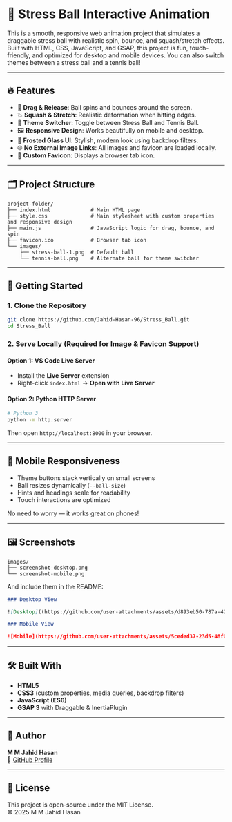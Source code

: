 # 🧘 Stress Ball Interactive Animation

This is a smooth, responsive web animation project that simulates a draggable stress ball with realistic spin, bounce, and squash/stretch effects. Built with HTML, CSS, JavaScript, and GSAP, this project is fun, touch-friendly, and optimized for desktop and mobile devices. You can also switch themes between a stress ball and a tennis ball!

---

## 🔥 Features

- 🎯 **Drag & Release**: Ball spins and bounces around the screen.
- 💥 **Squash & Stretch**: Realistic deformation when hitting edges.
- 🎨 **Theme Switcher**: Toggle between Stress Ball and Tennis Ball.
- 🖼️ **Responsive Design**: Works beautifully on mobile and desktop.
- 🧊 **Frosted Glass UI**: Stylish, modern look using backdrop filters.
- 🌐 **No External Image Links**: All images and favicon are loaded locally.
- 📌 **Custom Favicon**: Displays a browser tab icon.

---

## 🗂️ Project Structure

```
project-folder/
├── index.html             # Main HTML page
├── style.css              # Main stylesheet with custom properties and responsive design
├── main.js                # JavaScript logic for drag, bounce, and spin
├── favicon.ico            # Browser tab icon
└── images/
    ├── stress-ball-1.png  # Default ball
    └── tennis-ball.png    # Alternate ball for theme switcher
```

---

## 🚀 Getting Started

### 1. Clone the Repository

```bash
git clone https://github.com/Jahid-Hasan-96/Stress_Ball.git
cd Stress_Ball
```

### 2. Serve Locally (Required for Image & Favicon Support)

#### Option 1: VS Code Live Server

- Install the **Live Server** extension
- Right-click `index.html` → **Open with Live Server**

#### Option 2: Python HTTP Server

```bash
# Python 3
python -m http.server
```

Then open `http://localhost:8000` in your browser.

---

## 📱 Mobile Responsiveness

- Theme buttons stack vertically on small screens
- Ball resizes dynamically (`--ball-size`)
- Hints and headings scale for readability
- Touch interactions are optimized

No need to worry — it works great on phones!

---

## 🖼️ Screenshots

```
images/
├── screenshot-desktop.png
└── screenshot-mobile.png
```

And include them in the README:

```markdown
### Desktop View

![Desktop]((https://github.com/user-attachments/assets/d893eb50-787a-42e6-983c-e560a297468c))

### Mobile View

![Mobile](https://github.com/user-attachments/assets/5ceded37-23d5-48f0-81c4-7a7e29e19adc)
```

---

## 🛠️ Built With

- **HTML5**
- **CSS3** (custom properties, media queries, backdrop filters)
- **JavaScript (ES6)**
- **GSAP 3** with Draggable & InertiaPlugin

---

## 👤 Author

**M M Jahid Hasan**  
🔗 [GitHub Profile](https://github.com/Jahid-Hasan-96)

---

## 📄 License

This project is open-source under the MIT License.  
© 2025 M M Jahid Hasan
